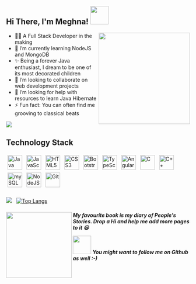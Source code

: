 <h2> Hi There, I'm Meghna! <img src="https://media.giphy.com/media/mGcNjsfWAjY5AEZNw6/giphy.gif" width="50"></h2>
<img align="right" src="https://media2.giphy.com/media/icds9shs4XyIP3Fg5N/giphy.gif?cid=ecf05e476gjm83sia83gbhfyolxpnxx4fjqvafaghejeii9m&rid=giphy.gif&ct=s" width="250">
<ul>
  <li> 🙋‍♀️ A Full Stack Developer in the making</li>
  <li> 🌱 I’m currently learning NodeJS and MongoDB</li>
  <li> ✨ Being a forever Java enthusiast, I dream to be one of its most decorated children </li>
  <li> 🤝 I’m looking to collaborate on web development projects</li>
  <li> 🤔 I’m looking for help with resources to learn Java Hibernate</li>
  <li> ⚡ Fun fact: You can often find me grooving to classical beats</li>
 </ul>
 
 ![](https://komarev.com/ghpvc/?username=Meghna180401)
 
 
 ### <h2> Technology Stack </h2>
 <div>
 <img src="https://cdn.jsdelivr.net/gh/devicons/devicon/icons/java/java-original.svg" alt="Java" height="40" style="vertical-align:top; margin:4px">
 <img src="https://cdn.jsdelivr.net/gh/devicons/devicon/icons/javascript/javascript-original.svg" alt="JavaScript" height="40" style="vertical-align:top; margin:4px">
 <img src="https://cdn.jsdelivr.net/gh/devicons/devicon/icons/html5/html5-original.svg" alt="HTML5" height="40" style="vertical-align:top; margin:4px">
 <img src="https://cdn.jsdelivr.net/gh/devicons/devicon/icons/css3/css3-original.svg" alt="CSS3" height="40" style="vertical-align:top; margin:4px">
 <img src="https://cdn.jsdelivr.net/gh/devicons/devicon/icons/bootstrap/bootstrap-plain.svg" alt="Bootstrap" height="40" style="vertical-align:top; margin:4px">
 <img src="https://cdn.jsdelivr.net/gh/devicons/devicon/icons/typescript/typescript-original.svg" alt="TypeScript" height="40" style="vertical-align:top; margin:4px">
 <img src="https://cdn.jsdelivr.net/gh/devicons/devicon/icons/angularjs/angularjs-original.svg" alt="Angular" height="40" style="vertical-align:top; margin:4px">
 <img src="https://cdn.jsdelivr.net/gh/devicons/devicon/icons/c/c-original.svg" alt="C" height="40" style="vertical-align:top; margin:4px">
 <img src="https://cdn.jsdelivr.net/gh/devicons/devicon/icons/cplusplus/cplusplus-original.svg" alt="C++" height="40" style="vertical-align:top; margin:4px">
 <img src="https://cdn.jsdelivr.net/gh/devicons/devicon/icons/mysql/mysql-original-wordmark.svg" alt="mySQL" height="40" style="vertical-align:top; margin:4px">
 <img src="https://cdn.jsdelivr.net/gh/devicons/devicon/icons/nodejs/nodejs-original-wordmark.svg" alt="NodeJS" height="40" style="vertical-align:top; margin:4px">
 <img src="https://cdn.jsdelivr.net/gh/devicons/devicon/icons/git/git-original.svg" alt="Git" height="40" style="vertical-align:top; margin:4px">
 </div>
<p></p>

### 
[![](https://github-readme-stats.vercel.app/api?username=Meghna180401&count_private=true&show_icons=true&theme=radical)](https://github.com/Meghna180401)
&nbsp;
[![Top Langs](https://github-readme-stats.vercel.app/api/top-langs/?username=Meghna180401&hide=php&theme=radical)](https://github.com/Meghna180401)

###
<img align="left" src="https://media3.giphy.com/media/VbzDEbMKz5FE2tqqzm/giphy.gif?cid=ecf05e47vt7bdbsj2tagjdqdrjt51q15r1ld2at9i5qwxujn&rid=giphy.gif&ct=s" width="180">
<b><i>My favourite book is my diary of People's Stories. Drop a Hi and help me add more pages to it 😃</i></b>
<p></p>
<a herf="https://www.linkedin.com/in/meghna-dutta-6a39351b2/"><img src="https://cdn.jsdelivr.net/gh/devicons/devicon/icons/linkedin/linkedin-original.svg" height="50"/></a>
<b><i>You might want to follow me on Github as well :-)</i></b>
<!--
**Meghna180401/Meghna180401** is a ✨ _special_ ✨ repository because its `README.md` (this file) appears on your GitHub profile.
<!--<h1 align="center">Hello World <img src="https://media.giphy.com/media/hvRJCLFzcasrR4ia7z/giphy.gif" width="25px"></h1>
Here are some ideas to get you started:
<img src="https://media.giphy.com/media/hvRJCLFzcasrR4ia7z/giphy.gif" width="25px">
<img align="left" src="https://media3.giphy.com/media/VbzDEbMKz5FE2tqqzm/giphy.gif?cid=ecf05e47vt7bdbsj2tagjdqdrjt51q15r1ld2at9i5qwxujn&rid=giphy.gif&ct=s" width="180">
- 🔭 I’m currently working on ...
- 🌱 I’m currently learning ...
- 👯 I’m looking to collaborate on ...
- 🤔 I’m looking for help with ...
- 💬 Ask me about ...
- 📫 How to reach me: ...
- 😄 Pronouns: ...
- ⚡ Fun fact: ...
-->

